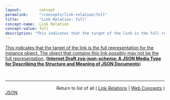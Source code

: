 ```yaml
---
layout:        concept
permalink:     "/concepts/link-relation/full"
title:         "Link Relation: full"
concept-name:  Link Relation
concept-value: full
description: "This indicates that the target of the link is the full representation for the instance object. The object that contains this link possibly may not be the full representation."
---
```


[This indicates that the target of the link is the full representation for the instance object. The object that contains this link possibly may not be the full representation.](https://datatracker.ietf.org/doc/html/draft-zyp-json-schema#section-6.1.1.2 "Read documentation for Link Relation &#34;full&#34;") (**[Internet Draft zyp-json-schema: A JSON Media Type for Describing the Structure and Meaning of JSON Documents](/specs/IETF/I-D/zyp-json-schema "JSON (JavaScript Object Notation) Schema defines the media type &#34;application/schema+json&#34;, a JSON based format for defining the structure of JSON data. JSON Schema provides a contract for what JSON data is required for a given application and how to interact with it. JSON Schema is intended to define validation, documentation, hyperlink navigation, and interaction control of JSON data.")**)

<br/>
<hr/>

<p style="float : left"><a href="./full.json" title="JSON representing this particular Web Concept value">JSON</a></p>
<p style="text-align: right">Return to list of all ( <a href="../link-relation/">Link Relations</a> | <a href="../">Web Concepts</a> )</p>
